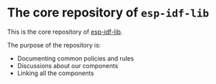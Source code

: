 # The core repository of `esp-idf-lib`

This is the core repository of [esp-idf-lib](https://github.com/esp-idf-lib/).

The purpose of the repository is:

* Documenting common policies and rules
* Discussions about our components
* Linking all the components

